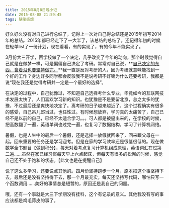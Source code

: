 ```yaml
---
title: 2015年8月8日晚小记
date: 2015-08-08 21:59:45
tags: 随笔感想
---
```


好久好久没有对自己进行总结了，记得上一次对自己得总结还是2015年初写2014年的总结。2015年都已经走下了一大半了，该总结的总结了。还记得年初的时候在轻单list了一份计划，现在看看，有的实现了，有的今年不能实现了。

3月份大三开学，回学校做了一个决定，几乎改变了今年的动向，那个时候觉得自己就是在做梦一样，可是偏偏自己决定了考研。常常对自己说，**<u>自己决定的东西，含着泪也要坚持做完。</u>**我一直是反对考研的人，因为考研就意味能找到一个好的工作？身边好多同学都会反驳我不是说考研不好嘛为什么还要考研，我都是说“现在我还是觉得考研并一定是一个最好的选择”。

在决定的过程中，自己犹豫过，不知道自己选择考什么专业，毕竟如今的互联网技术发展太快了，人们喜欢学习新的知识。也犹豫是不是要留北京，总之太多的犹豫，不过最后还是爽快地决定了。离考研的日子越来越近了，这个过程确实有很多的感受，自己吊儿郎当过，也任性过。有时候想放弃，学习真的太痛苦了，自己已经不是以前的自己，已经不太适合学习。。。可人都是被逼出来的，在学校的时候，把高数翻了一遍，英语单词也过完一遍，也复习了数据结构，学习了计算机网络。

暑假，也是人生中的最后一个暑假，还是选择一放假就回来了，回来跟父母在一起。回来重要的任务还是学习迎考。但是在家的学习效率还是很低很低的。现在做数学全书题目【做到积分】，每天对着考点复习计算机组成原理，英语词汇在过第二遍……虽然在家已经习惯每天早上六点起床，但每天有很多的松懈的时候，感觉自己还不处于饱和的状态。【此文也是在提醒自己】

说了这么多学习，还要说点其他的。四月份坚持跑步一个月，原本把这个事坚持下去，最后还是没有坚持得下去，那一个月最充实，每天还坚持写代码，哪怕只写一个函数调用……美好的事情总是短暂的，原因还是我自己的问题。

哦，还有一个事就是大三下学期没有挂科，这个有记录的意义。其他我没有写的事应该都是鸡毛蒜皮的事了。